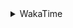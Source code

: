 <details>
 <summary>WakaTime</summary>

<!--START_SECTION:waka-->
![Profile Views](http://img.shields.io/badge/Profile%20Views-0-blue)

**🐱 My Github Data** 

> 🏆 363 Contributions in the Year 2021
 > 
> 📦 249.1 kB Used in Github's Storage 
 > 
> 🚫 Not Opted to Hire
 > 
> 📜 44 Public Repositories 
 > 
> 🔑 1 Private Repository 
 > 
**I'm a Night 🦉** 

```text
🌞 Morning    34 commits     ██░░░░░░░░░░░░░░░░░░░░░░░   11.41% 
🌆 Daytime    113 commits    █████████░░░░░░░░░░░░░░░░   37.92% 
🌃 Evening    118 commits    ██████████░░░░░░░░░░░░░░░   39.6% 
🌙 Night      33 commits     ██░░░░░░░░░░░░░░░░░░░░░░░   11.07%

```
📅 **I'm Most Productive on Monday** 

```text
Monday       54 commits     ████░░░░░░░░░░░░░░░░░░░░░   18.12% 
Tuesday      46 commits     ███░░░░░░░░░░░░░░░░░░░░░░   15.44% 
Wednesday    42 commits     ███░░░░░░░░░░░░░░░░░░░░░░   14.09% 
Thursday     45 commits     ███░░░░░░░░░░░░░░░░░░░░░░   15.1% 
Friday       42 commits     ███░░░░░░░░░░░░░░░░░░░░░░   14.09% 
Saturday     34 commits     ██░░░░░░░░░░░░░░░░░░░░░░░   11.41% 
Sunday       35 commits     ███░░░░░░░░░░░░░░░░░░░░░░   11.74%

```


📊 **This Week I Spent My Time On** 

```text
⌚︎ Time Zone: Asia/Shanghai

💬 Programming Languages: 
Go                       33 hrs 11 mins      █████████████████░░░░░░░░   70.83% 
C++                      5 hrs 59 mins       ███░░░░░░░░░░░░░░░░░░░░░░   12.79% 
C                        2 hrs 41 mins       █░░░░░░░░░░░░░░░░░░░░░░░░   5.73% 
CMake                    59 mins             ░░░░░░░░░░░░░░░░░░░░░░░░░   2.11% 
Bash                     32 mins             ░░░░░░░░░░░░░░░░░░░░░░░░░   1.15%

🔥 Editors: 
VS Code                  46 hrs 31 mins      ████████████████████████░   99.31% 
IntelliJ                 19 mins             ░░░░░░░░░░░░░░░░░░░░░░░░░   0.69%

🐱‍💻 Projects: 
matcloud                 30 hrs 58 mins      ████████████████░░░░░░░░░   66.13% 
cpp                      6 hrs 56 mins       ███░░░░░░░░░░░░░░░░░░░░░░   14.82% 
leetcode                 1 hr 45 mins        █░░░░░░░░░░░░░░░░░░░░░░░░   3.74% 
tinyrpc                  1 hr 45 mins        █░░░░░░░░░░░░░░░░░░░░░░░░   3.74% 
tinyhttpd                1 hr 37 mins        ░░░░░░░░░░░░░░░░░░░░░░░░░   3.46%

💻 Operating System: 
Windows                  44 hrs 10 mins      ███████████████████████░░   94.29% 
Linux                    2 hrs 40 mins       █░░░░░░░░░░░░░░░░░░░░░░░░   5.71%

```

**I Mostly Code in Go** 

```text
Go                       14 repos            ██████████░░░░░░░░░░░░░░░   42.42% 
Java                     9 repos             ██████░░░░░░░░░░░░░░░░░░░   27.27% 
Python                   2 repos             █░░░░░░░░░░░░░░░░░░░░░░░░   6.06% 
Vue                      2 repos             █░░░░░░░░░░░░░░░░░░░░░░░░   6.06% 
HTML                     2 repos             █░░░░░░░░░░░░░░░░░░░░░░░░   6.06%

```


**Timeline**

![Chart not found](https://raw.githubusercontent.com/MaoLongLong/MaoLongLong/main/charts/bar_graph.png) 


 Last Updated on 29/08/2021
<!--END_SECTION:waka-->

</details>
